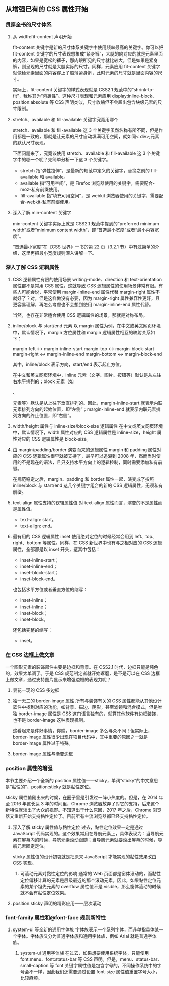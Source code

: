 ## 从增强已有的 CSS 属性开始

### 贯穿全书的尺寸体系

1. 从 width:fit-content 声明开始

   fit-content 关键字是新的尺寸体系关键字中使用频率最高的关键字。你可以把 fit-content 关键字的尺寸表现想象成“紧身裤”，大腿的肉对应的就是元素里面的内容，如果是宽松的裤子，那肉眼所见的尺寸就比较大，但是如果是紧身裤，则呈现的尺寸就是大腿实际的尺寸。同样，元素应用 fit-content 关键字就像给元素里面的内容穿上了超薄紧身裤，此时元素的尺寸就是里面内容的尺寸。

   实际上，fit-content 关键字的样式表现就是 CSS2.1 规范中的“shrink-to-fit”，我称其为“包裹性”。这种尺寸表现和元素应用 display:inline-block、position:absolute 等 CSS 声明类似，尺寸收缩但不会超出包含块级元素的尺寸限制。

2. stretch、available 和 fill-available 关键字究竟用哪个

   stretch、available 和 fill-available 这 3 个关键字虽然名称有所不同，但是作用都是一致的，那就是让元素的尺寸自动填满可用空间，就如同< div>;元素的默认尺寸表现。

   下面问题来了，究竟该使用 stretch、available 和 fill-available 这 3 个关键字中的哪一个呢？先简单分析一下这 3 个关键字。

   - stretch 指“弹性拉伸”，是最新的规范中定义的关键字，替换之前的 fill-available 和 available。
   - available 指“可用空间”，是 Firefox 浏览器使用的关键字，需要配合-moz-私有前缀使用。
   - fill-available 指“填充可用空间”，是 webkit 浏览器使用的关键字，需要配合-webkit-私有前缀使用。

3. 深入了解 min-content 关键字

   min-content 关键字实际上就是 CSS2.1 规范中提到的“preferred minimum width”或者“minimum content width”，即“首选最小宽度”或者“最小内容宽度”。

   “首选最小宽度”在《CSS 世界》一书的第 22 页（3.2.1 节）中有过简单的介绍，这里再把最小宽度规则深入讲解一下。

### 深入了解 CSS 逻辑属性

1. CSS 逻辑属性有限的使用场景
   writing-mode、direction 和 text-orientation 属性都不是常用 CSS 属性，这就导致 CSS 逻辑属性的使用场景非常有限。有些人可能会说，平常使用 margin-inline-end 属性代替 margin-right 属性不就好了？对，但是这样做没有必要，因为 margin-right 属性兼容性更好，且更容易理解，再怎么考虑也不会想到使用 margin-inline-end 属性代替。

   当然，也存在非常适合使用 CSS 逻辑属性的场景，那就是对称布局。

2. inline/block 与 start/end 元素
   以 margin 属性为例，在中文或英文网页环境中，默认情况下，margin 方位属性和 margin 逻辑属性相互的映射关系如下：

   margin-left ↔ margin-inline-start
   margin-top ↔ margin-block-start
   margin-right ↔ margin-inline-end
   margin-bottom ↔ margin-block-end

   其中，inline/block 表示方向，start/end 表示起止方位。

   在中文和英文网页环境中，inline 元素（文字、图片、按钮等）默认是从左往右水平排列的；block 元素（如<div>、<p>元素等）默认是从上往下垂直排列的。因此，margin-inline-start 就表示内联元素排列方向的起始位置，即“左侧”；margin-inline-end 就表示内联元素排列方向的终止位置，即“右侧”。

3. width/height 属性与 inline-size/block-size 逻辑属性
   在中文或英文网页环境中，默认情况下，width 属性对应的 CSS 逻辑属性是 inline-size，height 属性对应的 CSS 逻辑属性是 block-size。

4. 由 margin/padding/border 演变而来的逻辑属性
   margin 和 padding 属性对应的 CSS 逻辑属性很早就被支持了，最早可以追溯到 2008 年，然而当时使用的不是现在的语法，且只支持水平方向上的逻辑控制，同时需要添加私有前缀。

   在规范稳定之后，margin、padding 和 border 属性一起，演变成了按照 inline/block 与 start/end 这几个关键字组合的新的 CSS 逻辑属性，无须私有前缀。

5. text-align 属性支持的逻辑属性值
   对 text-align 属性而言，演变的不是属性而是属性值。

   - text-align: start。
   - text-align: end。

6. 最有用的 CSS 逻辑属性 inset
   使用绝对定位的时候经常会用到 left、top、right、bottom 等属性。同样，在 CSS 新世界中也有与之相对应的 CSS 逻辑属性，全部都是以 inset 开头，这其中包括：

   - inset-inline-start；
   - inset-inline-end；
   - inset-block-start；
   - inset-block-end。

   也包括水平方位或者垂直方位的缩写：

   - inset-inline；
   - inset-inline；
   - inset-block；
   - inset-block。

   还包括完整的缩写：

   - inset。

### 在 CSS 边框上做文章

一个图形元素的装饰部件主要是边框和背景。在 CSS2.1 时代，边框只能是纯色的，效果太单调了。于是 CSS 规范制定者就开始琢磨，是不是可以在 CSS 边框上做文章，通过支持图片显示来增强边框的表现力呢？

1. 昙花一现的 CSS 多边框

2. 独一无二的 border-image 属性
   所有与装饰有关的 CSS 属性都能从其他设计软件中找到对应的功能，如背景、描边、阴影，甚至滤镜和混合模式，但是唯独 border-image 属性是 CSS 这门语言独有的，就算其他软件有边框装饰，也不是 border-image 这种表现机制。

   这看起来是件好事情，你瞧，border-image 多么与众不同！但实际上，border-image 属性很少出现在项目代码中，其中重要的原因之一就是 border-image 属性过于特殊。

3. border-image 属性与渐变边框

### position 属性的增强

本节主要介绍一个全新的 position 属性值——sticky，单词“sticky”的中文意思是“黏性的”，position:sticky 就是黏性定位。

sticky 属性值刚出来的时候，在圈子里是引发过一阵小热度的。但是，在 2014 年至 2016 年这长达 3 年的时间里，Chrome 浏览器放弃了对它的支持，后来这个新特性就淡出了大众的视野。不知道出于什么原因，2017 年之后，Chrome 浏览器又重新开始支持黏性定位了。目前所有主流浏览器都已经支持黏性定位。

1. 深入了解 sticky 属性值与黏性定位
   过去，黏性定位效果一定是通过 JavaScript 代码实现的。这个效果常用在导航元素上，具体表现为：当导航元素在屏幕内的时候，导航元素滚动跟随；当导航元素就要滚出屏幕的时候，导航元素固定定位。

   sticky 属性值的设计初衷就是把原来 JavaScript 才能实现的黏性效果改由 CSS 实现。

   1. 可滚动元素对黏性定位的影响
      通常的 Web 页面都是窗体滚动的，而黏性定位偏移计算的元素是层级最近的那个滚动元素。因此，如果黏性定位元素的某个祖先元素的 overflow 属性值不是 visible，那么窗体滚动的时候就不会有黏性定位效果。

2. position:sticky 声明的精彩应用——层次滚动

### font-family 属性和@font-face 规则新特性

1. system-ui 等全新的通用字体族
   字体族表示一个系列字体，而非单指具体某一个字体。字体族又分为普通字体族和通用字体族，例如 Arial 就是普通字体族。

   1. system-ui 通用字体族
      在过去，如果想要使用系统字体，只能使用 font:menu、font:status-bar 等 CSS 声明。但是，menu、status-bar、small-caption 等 font 关键字属性值是包含字号的，不同操作系统中的字号会不一样，因此我们还需要通过设置 font-size 属性值重置字号大小，比较麻烦。
